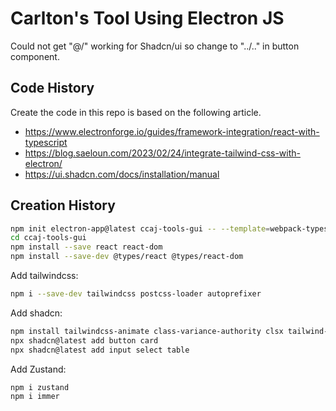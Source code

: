 # Carlton's Tool Using Electron JS

Could not get "@/" working for Shadcn/ui so change to "../.." in button component.

## Code History

Create the code in this repo is based on the following article.

- https://www.electronforge.io/guides/framework-integration/react-with-typescript
- https://blog.saeloun.com/2023/02/24/integrate-tailwind-css-with-electron/
- https://ui.shadcn.com/docs/installation/manual

## Creation History

```bash
npm init electron-app@latest ccaj-tools-gui -- --template=webpack-typescript
cd ccaj-tools-gui
npm install --save react react-dom
npm install --save-dev @types/react @types/react-dom
```

Add tailwindcss:

```bash
npm i --save-dev tailwindcss postcss-loader autoprefixer
```

Add shadcn:

```bash
npm install tailwindcss-animate class-variance-authority clsx tailwind-merge lucide-react
npx shadcn@latest add button card
npx shadcn@latest add input select table
```

Add Zustand:

```bash
npm i zustand
npm i immer
```
